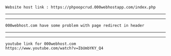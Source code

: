 ```
Website host link : https://phpoopcrud.000webhostapp.com/index.php
```
___
___
```
000webhost.com have some problem with page redirect in header 
```
___
___
```
youtube link for 000webhost.com
https://www.youtube.com/watch?v=IbUmbYKY_Q4
```